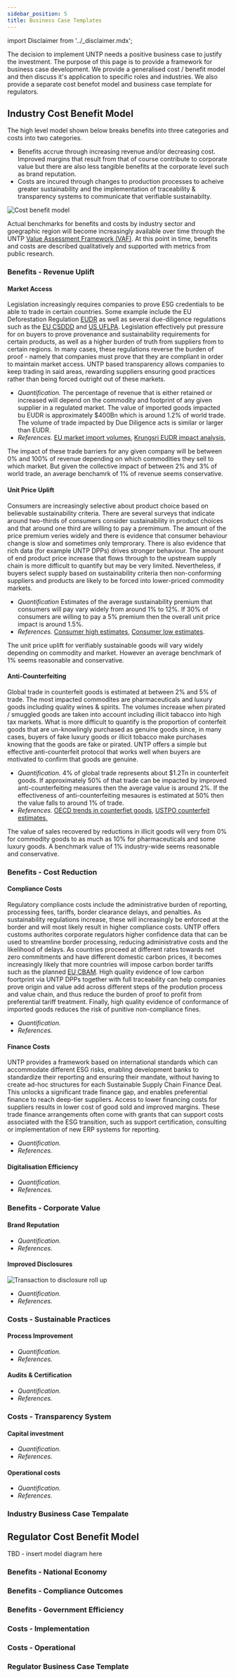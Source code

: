 ```yaml
---
sidebar_position: 5
title: Business Case Templates
---
```


import Disclaimer from '../\_disclaimer.mdx';

<Disclaimer />

The decision to implement UNTP needs a positive business case to justify the investment. The purpose of this page is to provide a framework for business case development. We provide a generalised cost / benefit model and then discuss it's application to specific roles and industries. We also provide a separate cost benefot model and business case template for regulators.

## Industry Cost Benefit Model

The high level model shown below breaks benefits into three categories and costs into two categories.

* Benefits accrue through increasing revenue and/or decreasing cost. Improved margins that result from that of course contribute to corporate value but there are also less tangible benefits at the corporate level such as brand reputation. 
* Costs are incured through changes to production processes to acheive greater sustainability and the implementation of traceability & transparency systems to communicate that verifiable sustainabilty.

![Cost benefit model](CostBenefitModel.png)

Actual benchmarks for benefits and costs by industry sector and goegraphic region will become increasingly available over time through the UNTP [Value Assessment Framework (VAF)](ValueAssessmentFramework.md). At this point in time, benefits and costs are described qualitatively and supported with metrics from public research.

### Benefits - Revenue Uplift

#### Market Access

Legislation increasingly requires companies to prove ESG credentials to be able to trade in certain countries. Some example include the EU Deforestation Regulation [EUDR](https://environment.ec.europa.eu/topics/forests/deforestation/regulation-deforestation-free-products_en) as well as several due-diligence regulations such as the [EU CSDDD](https://commission.europa.eu/business-economy-euro/doing-business-eu/sustainability-due-diligence-responsible-business/corporate-sustainability-due-diligence_en) and [US UFLPA](https://www.cbp.gov/trade/forced-labor/UFLPA). Legislation effectively put pressure for on buyers to prove provenance and sustainability requirements for certain products, as well as a higher burden of truth from suppliers from to certain regions. In many cases, these regulations reverse the burden of proof - namely that companies must prove that they are compliant in order to maintain market access. UNTP based transparency allows companies to keep trading in said areas, rewarding suppliers ensuring good practices rather than being forced outright out of these markets.  

* *Quantification.* The percentage of revenue that is either retained or increased will depend on the  commodity and footprint of any given supplier in a regulated market. The value of imported goods impacted bu EUDR is approximately $400Bn which is around 1.2% of world trade. The volume of trade impacted by Due Diligence acts is similar or larger than EUDR. 
* *References.* [EU market import volumes](https://ec.europa.eu/eurostat/statistics-explained/index.php?title=International_trade_in_goods_for_the_EU_-_an_overview), [Krungsri EUDR impact analysis](https://www.krungsri.com/en/research/research-intelligence/eudr-2023), 

The impact of these trade barriers for any given company will be between 0% and 100% of revenue depending on which commodities they sell to which market. But given the collective impact of between 2% and 3% of world trade, an average benchamrk of 1% of revenue seems conservative.

#### Unit Price Uplift

Consumers are increasingly selective about product choice based on believable sustainability criteria. There are several surveys that indicate around two-thirds of consumers consider sustainability in product choices and that around one third are willing to pay a premimum. The amount of the price premium veries widely and there is evidence that consumer behaviour change is slow and sometimes only temprorary. There is also evidence that rich data (for example UNTP DPPs) drives stronger behaviour. The amount of end product price increase that flows through to the upstream supply chain is more difficult to quantify but may be very limited. Nevertheless, if buyers select supply based on sustainability criteria then non-conforming suppliers and products are likely to be forced into lower-priced commodity markets.  

* *Quantification* Estimates of the average sustainability premium that consumers will pay vary widely from around 1% to 12%. If 30% of consumers are willing to pay a 5% premium then the overall unit price impact is around 1.5%. 
* *References.* [Consumer high estimates](https://www.mckinsey.com/industries/consumer-packaged-goods/our-insights/consumers-care-about-sustainability-and-back-it-up-with-their-wallets), [Consumer low estimates](https://www.chicagobooth.edu/review/consumers-say-they-care-about-esg-but-dont-spend-like-they-do). 

The unit price uplift for verifiably sustainable goods will vary widely depending on commodity and market.  However an average benchmark of 1% seems reasonable and conservative.  

#### Anti-Counterfeiting

Global trade in counterfeit goods is estimated at between 2% and 5% of trade. The most impacted commodites are pharmaceuticals and luxury goods including quality wines & spirits. The volumes increase when pirated / smuggled goods are taken into account including illicit tabacco into high tax markets. What is more difficult to quantify is the proportion of conterfeit goods that are un-knowlingly purchased as genuine goods since, in many cases, buyers of fake luxury goods or illicit tobacco make purchases knowing that the goods are fake or pirated. UNTP offers a simple but effective anti-counterfeit protocol that works well when buyers are motivated to confirm that goods are genuine. 

* *Quantification.* 4% of global trade represents about $1.2Tn in counterfeit goods. If approximately 50% of that trade can be impacted by improved anti-counterfeiting measures then the average value is around 2%. If the effectiveness of anti-counterfeiting mesaures is estimated at 50% then the value falls to around 1% of trade.
* *References.* [OECD trends in counterfiet goods](https://www.oecd.org/en/publications/2019/03/trends-in-trade-in-counterfeit-and-pirated-goods_g1g9f533.html), [USTPO counterfeit estimates.](https://www.uspto.gov/sites/default/files/documents/USPTO-Counterfeit.pdf)

The value of sales recovered by reductions in illicit goods will very from 0% for commodity goods to as much as 10% for pharmaceuticals and some luxury goods. A benchmark value of 1% industry-wide seems reasonable and conservative. 

### Benefits - Cost Reduction

#### Compliance Costs

Regulatory compliance costs include the administrative burden of reporting, processing fees, tariffs, border clearance delays, and penalties. As sustainability regulations increase, these will increasingly be enforced at the border and will most likely result in higher compliance costs. UNTP offers customs authorites corporate regulators higher confidence data that can be used to streamline border processing, reducing administrative costs and the likelihood of delays. As countries proceed at different rates towards net zero commitments and have different domestic carbon prices, it becomes increasingly likely that more countries will impose carbon border tariffs such as the planned [EU CBAM](https://taxation-customs.ec.europa.eu/carbon-border-adjustment-mechanism_en). High quality evidence of low carbon foortprint via UNTP DPPs together with full traceability can help companies prove origin and value add across different steps of the prodution process and value chain, and thus reduce the burden of proof to profit from preferential tariff treatment. Finally, high quality evidence of conformance of imported goods reduces the risk of punitive non-compliance fines.  

* *Quantification.*
* *References.*

#### Finance Costs

UNTP provides a framework based on international standards which can accommodate different ESG risks, enabling development banks to standardize their reporting and ensuring their mandate, without having to create ad-hoc structures for each Sustainable Supply Chain Finance Deal. This unlocks a significant trade finance gap, and enables preferential finance to reach deep-tier suppliers. Access to lower financing costs for suppliers results in lower cost of good sold and improved margins. These trade finance arrangements often come with grants that can support costs associated with the ESG transition, such as support certification, consulting or implementation of new ERP systems for reporting.

* *Quantification.*
* *References.*

#### Digitalisation Efficiency

* *Quantification.*
* *References.*

### Benefits - Corporate Value

#### Brand Reputation

* *Quantification.*
* *References.*

#### Improved Disclosures

![Transaction to disclosure roll up](PassportDisclosuresRollUp.png)

* *Quantification.*
* *References.*

### Costs - Sustainable Practices

#### Process Improvement

* *Quantification.*
* *References.*

#### Audits & Certification

* *Quantification.*
* *References.*

### Costs - Transparency System

#### Capital investment

* *Quantification.*
* *References.*

#### Operational costs

* *Quantification.*
* *References.*

### Industry Business Case Tempalate


## Regulator Cost Benefit Model

TBD - insert model diagram here

### Benefits - National Economy

### Benefits - Compliance Outcomes

### Benefits - Government Efficiency

### Costs - Implementation

### Costs - Operational

### Regulator Business Case Template
